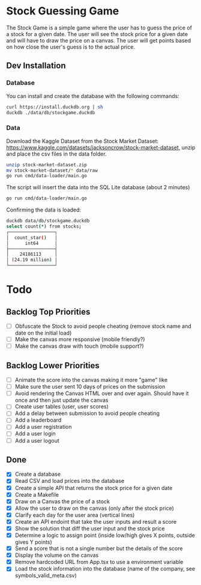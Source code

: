 # Stock Guessing Game
The Stock Game is a simple game where the user has to guess the price of a stock for a given date. The user will see the stock price for a given date and will have to draw the price on a canvas. The user will get points based on how close the user's guess is to the actual price.

## Dev Installation

### Database

You can install and create the database with the following commands:

```sh
curl https://install.duckdb.org | sh
duckdb ./data/db/stockgame.duckdb
```

### Data

Download the Kaggle Dataset from the Stock Market Dataset: https://www.kaggle.com/datasets/jacksoncrow/stock-market-dataset, unzip and place the csv files in the data folder.

```sh
unzip stock-market-dataset.zip
mv stock-market-dataset/* data/raw
go run cmd/data-loader/main.go
```

The script will insert the data into the SQL Lite database (about 2 minutes)

```sh
go run cmd/data-loader/main.go
```

Confirming the data is loaded:

```sh
duckdb data/db/stockgame.duckdb
select count(*) from stocks;
┌─────────────────┐
│  count_star()   │
│      int64      │
├─────────────────┤
│    24186113     │
│ (24.19 million) │
└─────────────────┘
```

# Todo

## Backlog Top Priorities

- [ ] Obfuscate the Stock to avoid people cheating (remove stock name and date on the initial load)
- [ ] Make the canvas more responsive (mobile friendly?)
- [ ] Make the canvas draw with touch (mobile support?)

## Backlog Lower Priorities
- [ ] Animate the score into the canvas making it more "game" like
- [ ] Make sure the user sent 10 days of prices on the submission
- [ ] Avoid rendering the Canvas HTML over and over again. Should have it once and then just update the canvas
- [ ] Create user tables (user, user scores)
- [ ] Add a delay between submission to avoid people cheating
- [ ] Add a leaderboard
- [ ] Add a user registration
- [ ] Add a user login
- [ ] Add a user logout

## Done

- [x] Create a database
- [x] Read CSV and load prices into the database
- [x] Create a simple API that returns the stock price for a given date
- [x] Create a Makefile
- [x] Draw on a Canvas the price of a stock
- [x] Allow the user to draw on the canvas (only after the stock price)
- [x] Clarify each day for the user area (vertical lines)
- [x] Create an API endoint that take the user inputs and result a score
- [x] Show the solution that diff the user input and the stock price
- [x] Determine a logic to assign point (inside low/high gives X points, outside gives Y points)
- [x] Send a score that is not a single number but the details of the score
- [x] Display the volume on the canvas
- [x] Remove hardcoded URL from App.tsx to use a environment variable
- [x] Load the stock information into the database (name of the company, see symbols_valid_meta.csv)